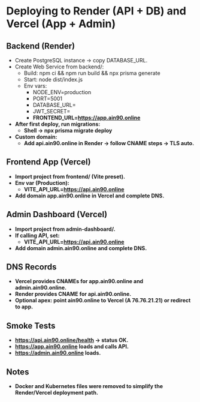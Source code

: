 # Deploying to Render (API + DB) and Vercel (App + Admin)

## Backend (Render)
- Create PostgreSQL instance → copy DATABASE_URL.
- Create Web Service from backend/:
  - Build: npm ci && npm run build && npx prisma generate
  - Start: node dist/index.js
  - Env vars:
    - NODE_ENV=production
    - PORT=5001
    - DATABASE_URL=<Render Postgres URL>
    - JWT_SECRET=<strong random>
    - FRONTEND_URL=https://app.ain90.online
- After first deploy, run migrations:
  - Shell → npx prisma migrate deploy
- Custom domain:
  - Add api.ain90.online in Render → follow CNAME steps → TLS auto.

## Frontend App (Vercel)
- Import project from frontend/ (Vite preset).
- Env var (Production):
  - VITE_API_URL=https://api.ain90.online
- Add domain app.ain90.online in Vercel and complete DNS.

## Admin Dashboard (Vercel)
- Import project from admin-dashboard/.
- If calling API, set:
  - VITE_API_URL=https://api.ain90.online
- Add domain admin.ain90.online and complete DNS.

## DNS Records
- Vercel provides CNAMEs for app.ain90.online and admin.ain90.online.
- Render provides CNAME for api.ain90.online.
- Optional apex: point ain90.online to Vercel (A 76.76.21.21) or redirect to app.

## Smoke Tests
- https://api.ain90.online/health → status OK.
- https://app.ain90.online loads and calls API.
- https://admin.ain90.online loads.

## Notes
- Docker and Kubernetes files were removed to simplify the Render/Vercel deployment path.
